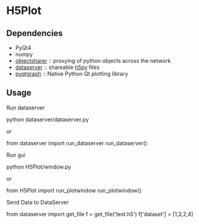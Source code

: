 H5Plot
======

Dependencies
------------

* PyQt4
* numpy
* [objectsharer](http://github.com/heeres/objectsharer) :: proxying of python objects across the network
* [dataserver](http://github.com/heeres/dataserver) :: shareable [h5py](http://www.h5py.org) files
* [pyqtgraph](http://www.pyqtgraph.org) :: Native Python Qt plotting library

Usage
-----
Run dataserver

  python dataserver/dataserver.py

or

  from dataserver import run_dataserver
  run_dataserver()

Run gui

  python H5Plot/window.py

 or

   from H5Plot import run_plotwindow
   run_plotwindow()

Send Data to DataServer

  from dataserver import get_file
  f = get_file('test.h5')
  f['dataset'] = [1,3,2,4]



